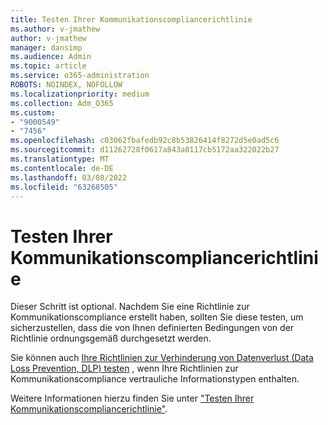 ```yaml
---
title: Testen Ihrer Kommunikationscompliancerichtlinie
ms.author: v-jmathew
author: v-jmathew
manager: dansimp
ms.audience: Admin
ms.topic: article
ms.service: o365-administration
ROBOTS: NOINDEX, NOFOLLOW
ms.localizationpriority: medium
ms.collection: Adm_O365
ms.custom:
- "9000549"
- "7456"
ms.openlocfilehash: c03062fbafedb92c8b53826414f8272d5e0ad5c6
ms.sourcegitcommit: d11262728f0617a843a0117cb5172aa322022b27
ms.translationtype: MT
ms.contentlocale: de-DE
ms.lasthandoff: 03/08/2022
ms.locfileid: "63268505"
---
```

# <a name="test-your-communication-compliance-policy"></a>Testen Ihrer Kommunikationscompliancerichtlinie

Dieser Schritt ist optional. Nachdem Sie eine Richtlinie zur Kommunikationscompliance erstellt haben, sollten Sie diese testen, um sicherzustellen, dass die von Ihnen definierten Bedingungen von der Richtlinie ordnungsgemäß durchgesetzt werden.

Sie können auch [Ihre Richtlinien zur Verhinderung von Datenverlust (Data Loss Prevention, DLP) testen](https://go.microsoft.com/fwlink/?linkid=2110890) , wenn Ihre Richtlinien zur Kommunikationscompliance vertrauliche Informationstypen enthalten.

Weitere Informationen hierzu finden Sie unter ["Testen Ihrer Kommunikationscompliancerichtlinie"](https://go.microsoft.com/fwlink/?linkid=2111304).
